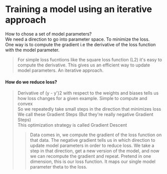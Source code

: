 # Training a model using an iterative approach
How to chose a set of model parameters?<br>
We need a direction to go into parameter space. To minimize the loss.<br>
One way is to compute the gradient i.e the derivative of the loss function with the model parameter. <br>

> For simple loss fucntions like the square loss function (L2) it's easy to compute the derivative. This gives us an efficient way to update model parameters. An iterative approach.<br>
#### How do we reduce loss?<br>
> Derivative of (y - y')2 with respect to the weights and biases tells us how loss changes for a given example. Simple to compute and convex<br>
> So we repeatedly take small steps in the direction that minimizes loss<br>
> We call these Gradient Steps (But they're really negative Gradient Steps)<br>
> This optimization strategy is called Gradient Descent<br>
>> Data comes in, we compute the gradient of the loss function on that data.
	The negative gradient tells us in which direction to update model parameters
	in order to reduce loss. We take a step in that direction,
	get a new version of the model, and now we can recompute the gradient and repeat.
	Pretend in one dimension, this is our loss function.
	It maps our single model parameter theta to the loss.
